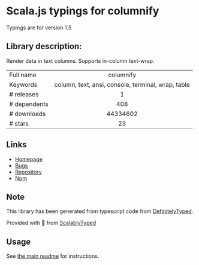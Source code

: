 
# Scala.js typings for columnify

Typings are for version 1.5

## Library description:
Render data in text columns. Supports in-column text-wrap.

|                    |                 |
| ------------------ | :-------------: |
| Full name          | columnify |
| Keywords           | column, text, ansi, console, terminal, wrap, table |
| # releases         | 1 |
| # dependents       | 408 |
| # downloads        | 44334602 |
| # stars            | 23 |

## Links
- [Homepage](https://github.com/timoxley/columnify)
- [Bugs](https://github.com/timoxley/columnify/issues)
- [Repository](https://github.com/timoxley/columnify)
- [Npm](https://www.npmjs.com/package/columnify)
    


## Note
This library has been generated from typescript code from [DefinitelyTyped](https://definitelytyped.org).

Provided with :purple_heart: from [ScalablyTyped](https://github.com/oyvindberg/ScalablyTyped)

## Usage
See [the main readme](../../readme.md) for instructions.


